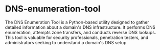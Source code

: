# DNS-enumeration-tool
The DNS Enumeration Tool is a Python-based utility designed to gather detailed information about a domain's DNS infrastructure. It performs DNS enumeration, attempts zone transfers, and conducts reverse DNS lookups. This tool is valuable for security professionals, penetration testers, and administrators seeking to understand a domain's DNS setup



